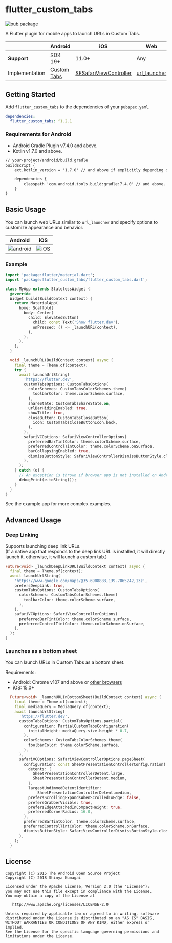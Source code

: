 # flutter_custom_tabs
[![pub package](https://img.shields.io/pub/v/flutter_custom_tabs.svg)](https://pub.dartlang.org/packages/flutter_custom_tabs)

A Flutter plugin for mobile apps to launch URLs in Custom Tabs.

|             | Android | iOS   |  Web  |
|-------------|---------|-------|-------|
| **Support** | SDK 19+ | 11.0+ | Any   |
| Implementation | [Custom Tabs](https://developer.chrome.com/docs/android/custom-tabs/) | [SFSafariViewController](https://developer.apple.com/documentation/safariservices/sfsafariviewcontroller) | [url_launcher](https://pub.dev/packages/url_launcher) |

## Getting Started
Add `flutter_custom_tabs` to the dependencies of your `pubspec.yaml`.

``` yaml
dependencies:
  flutter_custom_tabs: ^1.2.1
```

### Requirements for Android
- Android Gradle Plugin v7.4.0 and above.
- Kotlin v1.7.0 and above.

```diff
// your-project/android/build.gradle
buildscript {
    ext.kotlin_version = '1.7.0' // and above if explicitly depending on Kotlin.

    dependencies {
        classpath 'com.android.tools.build:gradle:7.4.0' // and above.
    }
}
```

## Basic Usage
You can launch web URLs similar to `url_launcher` and specify options to customize appearance and behavior.

| Android | iOS |
| --- | --- |
| ![android](https://i.imgur.com/lgPWvLS.gif) | ![iOS](https://i.imgur.com/LhsCUzb.gif) |

### Example

``` dart
import 'package:flutter/material.dart';
import 'package:flutter_custom_tabs/flutter_custom_tabs.dart';

class MyApp extends StatelessWidget {
  @override
  Widget build(BuildContext context) {
    return MaterialApp(
      home: Scaffold(
        body: Center(
          child: ElevatedButton(
            child: const Text('Show flutter.dev'),
            onPressed: () => _launchURL(context),
          ),
        ),
      ),
    );
  }

  void _launchURL(BuildContext context) async {
    final theme = Theme.of(context);
    try {
      await launchUrlString(
        'https://flutter.dev',
        customTabsOptions: CustomTabsOptions(
          colorSchemes: CustomTabsColorSchemes.theme(
            toolbarColor: theme.colorScheme.surface,
          ),
          shareState: CustomTabsShareState.on,
          urlBarHidingEnabled: true,
          showTitle: true,
          closeButton: CustomTabsCloseButton(
            icon: CustomTabsCloseButtonIcon.back,
          ),
        ),                    
        safariVCOptions: SafariViewControllerOptions(
          preferredBarTintColor: theme.colorScheme.surface,
          preferredControlTintColor: theme.colorScheme.onSurface,
          barCollapsingEnabled: true,
          dismissButtonStyle: SafariViewControllerDismissButtonStyle.close,        
        ),
      );
    } catch (e) {
      // An exception is thrown if browser app is not installed on Android device.
      debugPrint(e.toString());
    }
  }
}
```

See the example app for more complex examples.

## Advanced Usage

### Deep Linking
Supports launching deep link URLs.  
(If a native app that responds to the deep link URL is installed, it will directly launch it. otherwise, it will launch a custom tab.)

```dart
Future<void> _launchDeepLinkURL(BuildContext context) async {
  final theme = Theme.of(context);
  await launchUrlString(
    'https://www.google.com/maps/@35.6908883,139.7865242,13z',
    prefersDeepLink: true,
    customTabsOptions: CustomTabsOptions(
      colorSchemes: CustomTabsColorSchemes.theme(
        toolbarColor: theme.colorScheme.surface,
      ),
    ),
    safariVCOptions: SafariViewControllerOptions(
      preferredBarTintColor: theme.colorScheme.surface,
      preferredControlTintColor: theme.colorScheme.onSurface,
    ),
  );
}
```

### Launches as a bottom sheet
You can launch URLs in Custom Tabs as a bottom sheet.

Requirements:
- Android: Chrome v107 and above or [other browsers](https://developer.chrome.com/docs/android/custom-tabs/browser-support/#setinitialactivityheightpx)
- iOS: 15.0+ 

```dart
  Future<void> _launchURLInBottomSheet(BuildContext context) async {
    final theme = Theme.of(context);
    final mediaQuery = MediaQuery.of(context);    
    await launchUrlString(
      'https://flutter.dev',
      customTabsOptions: CustomTabsOptions.partial(
        configuration: PartialCustomTabsConfiguration(
          initialHeight: mediaQuery.size.height * 0.7,
        ),
        colorSchemes: CustomTabsColorSchemes.theme(
          toolbarColor: theme.colorScheme.surface,
        ),
      ),
      safariVCOptions: SafariViewControllerOptions.pageSheet(
        configuration: const SheetPresentationControllerConfiguration(
          detents: {
            SheetPresentationControllerDetent.large,
            SheetPresentationControllerDetent.medium,
          },
          largestUndimmedDetentIdentifier:
              SheetPresentationControllerDetent.medium,
          prefersScrollingExpandsWhenScrolledToEdge: false,
          prefersGrabberVisible: true,
          prefersEdgeAttachedInCompactHeight: true,
          preferredCornerRadius: 16.0,
        ),
        preferredBarTintColor: theme.colorScheme.surface,
        preferredControlTintColor: theme.colorScheme.onSurface,
        dismissButtonStyle: SafariViewControllerDismissButtonStyle.close,
      ),
    );
  }
```

## License

    Copyright (C) 2015 The Android Open Source Project
    Copyright (C) 2018 Shinya Kumagai

    Licensed under the Apache License, Version 2.0 (the "License");
    you may not use this file except in compliance with the License.
    You may obtain a copy of the License at

       http://www.apache.org/licenses/LICENSE-2.0

    Unless required by applicable law or agreed to in writing, software
    distributed under the License is distributed on an "AS IS" BASIS,
    WITHOUT WARRANTIES OR CONDITIONS OF ANY KIND, either express or implied.
    See the License for the specific language governing permissions and
    limitations under the License.
